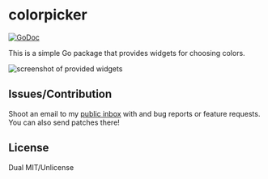 # colorpicker

[![GoDoc](https://godoc.org/git.sr.ht/~whereswaldon/colorpicker?status.svg)](https://godoc.org/git.sr.ht/~whereswaldon/colorpicker)

This is a simple Go package that provides widgets for choosing colors.

![screenshot of provided widgets](https://git.sr.ht/~whereswaldon/colorpicker/blob/master/img/screenshot.jpg)

## Issues/Contribution

Shoot an email to my [public inbox](https://lists.sr.ht/~whereswaldon/public-inbox) with and bug reports or feature requests. You can also send patches there!

## License

Dual MIT/Unlicense

